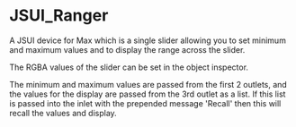 # JSUI_Ranger

A JSUI device for Max which is a single slider allowing you to set minimum and maximum values and to display the range across the slider. 

The RGBA values of the slider can be set in the object inspector.

The minimum and maximum values are passed from the first 2 outlets, and the values for the display are passed from the 3rd outlet as a list. If this list is passed into the inlet with the prepended message 'Recall' then this will recall the values and display.
